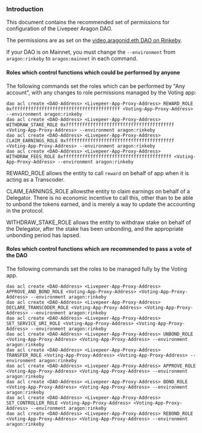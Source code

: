 ### Introduction

This document contains the recommended set of permissions for configuration of the Livepeer Aragon DAO.

The permissions are as set on the [video.aragonid.eth DAO on Rinkeby](https://rinkeby.aragon.org/#/video.aragonid.eth/permissions?p=app.0x0069ee94a2c6964221c45a402d8b1ff0c45224b6).

If your DAO is on Mainnet, you must change the `--environment` from `aragon:rinkeby` to `aragon:mainnet` in each command.

#### Roles which control functions which could be performed by anyone

The following commands set the roles which can be performed by "Any account", with any changes to role permissions managed by the Voting app:

```
dao acl create <DAO-Address> <Livepeer-App-Proxy-Address> REWARD_ROLE 0xffffffffffffffffffffffffffffffffffffffff <Voting-App-Proxy-Address> --environment aragon:rinkeby
dao acl create <DAO-Address> <Livepeer-App-Proxy-Address> WITHDRAW_STAKE_ROLE 0xffffffffffffffffffffffffffffffffffffffff <Voting-App-Proxy-Address> --environment aragon:rinkeby
dao acl create <DAO-Address> <Livepeer-App-Proxy-Address> CLAIM_EARNINGS_ROLE 0xffffffffffffffffffffffffffffffffffffffff <Voting-App-Proxy-Address> --environment aragon:rinkeby
dao acl create <DAO-Address> <Livepeer-App-Proxy-Address> WITHDRAW_FEES_ROLE 0xffffffffffffffffffffffffffffffffffffffff <Voting-App-Proxy-Address> --environment aragon:rinkeby
```

REWARD_ROLE allows the entity to call `reward` on behalf of app when it is acting as a Transcoder.

CLAIM_EARNINGS_ROLE allowsthe entity to claim earnings on behalf of a Delegator. There is no economic incentive to call this, other than to be able to unbond the tokens earned, and is merely a way to update the accounting in the protocol.

WITHDRAW_STAKE_ROLE allows the entity to withdraw stake on behalf of the Delegator, after the stake has been unbonding, and the appropriate unbonding period has lapsed.


#### Roles which control functions which are recommended to pass a vote of the DAO

The following commands set the roles to be managed fully by the Voting app.

```
dao acl create <DAO-Address> <Livepeer-App-Proxy-Address> APPROVE_AND_BOND_ROLE <Voting-App-Proxy-Address> <Voting-App-Proxy-Address> --environment aragon:rinkeby
dao acl create <DAO-Address> <Livepeer-App-Proxy-Address> DECLARE_TRANSCODER_ROLE <Voting-App-Proxy-Address> <Voting-App-Proxy-Address> --environment aragon:rinkeby
dao acl create <DAO-Address> <Livepeer-App-Proxy-Address> SET_SERVICE_URI_ROLE <Voting-App-Proxy-Address> <Voting-App-Proxy-Address> --environment aragon:rinkeby
dao acl create <DAO-Address> <Livepeer-App-Proxy-Address> UNBOND_ROLE <Voting-App-Proxy-Address> <Voting-App-Proxy-Address> --environment aragon:rinkeby
dao acl create <DAO-Address> <Livepeer-App-Proxy-Address> TRANSFER_ROLE <Voting-App-Proxy-Address> <Voting-App-Proxy-Address> --environment aragon:rinkeby
dao acl create <DAO-Address> <Livepeer-App-Proxy-Address> APPROVE_ROLE <Voting-App-Proxy-Address> <Voting-App-Proxy-Address> --environment aragon:rinkeby
dao acl create <DAO-Address> <Livepeer-App-Proxy-Address> BOND_ROLE <Voting-App-Proxy-Address> <Voting-App-Proxy-Address> --environment aragon:rinkeby
dao acl create <DAO-Address> <Livepeer-App-Proxy-Address> SET_CONTROLLER_ROLE <Voting-App-Proxy-Address> <Voting-App-Proxy-Address> --environment aragon:rinkeby
dao acl create <DAO-Address> <Livepeer-App-Proxy-Address> REBOND_ROLE <Voting-App-Proxy-Address> <Voting-App-Proxy-Address> --environment aragon:rinkeby
```
